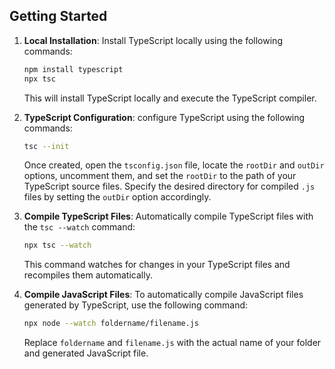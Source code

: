 ## Getting Started

1. **Local Installation**: Install TypeScript locally using the following commands:

    ```bash
    npm install typescript
    npx tsc
    ```

    This will install TypeScript locally and execute the TypeScript compiler.

2. **TypeScript Configuration**: configure TypeScript using the following commands:

    ```bash
    tsc --init
    ```

    Once created, open the `tsconfig.json` file, locate the `rootDir` and `outDir` options, uncomment them, and set the `rootDir` to the path of your TypeScript source files. Specify the desired directory for compiled `.js` files by setting the `outDir` option accordingly.


3. **Compile TypeScript Files**: Automatically compile TypeScript files with the `tsc --watch` command:

    ```bash
    npx tsc --watch
    ```

    This command watches for changes in your TypeScript files and recompiles them automatically.

4. **Compile JavaScript Files**: To automatically compile JavaScript files generated by TypeScript, use the following command:

    ```bash
    npx node --watch foldername/filename.js
    ```

    Replace `foldername` and `filename.js` with the actual name of your folder and generated JavaScript file.
